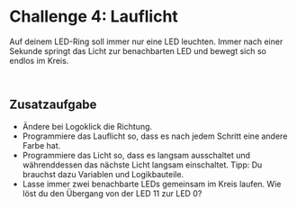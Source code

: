 # Challenge 4: Lauflicht

Auf deinem LED-Ring soll immer nur eine LED leuchten. Immer nach einer Sekunde springt das Licht zur benachbarten LED und bewegt sich so endlos im Kreis.

```blocks


```

## Zusatzaufgabe

 - Ändere bei Logoklick die Richtung.
 - Programmiere das Lauflicht so, dass es nach jedem Schritt eine andere Farbe hat.
 - Programmiere das Licht so, dass es langsam ausschaltet und währenddessen das nächste Licht langsam einschaltet. Tipp: Du brauchst dazu Variablen und Logikbauteile.
 - Lasse immer zwei benachbarte LEDs gemeinsam im Kreis laufen. Wie löst du den Übergang von der LED 11 zur LED 0?


```blocks


```

<script src="../../assets/js/gh-pages-embed.js"></script><script>makeCodeRender("https://makecode.microbit.org/", "InES-HPMM/zhaw_lightbag");</script>